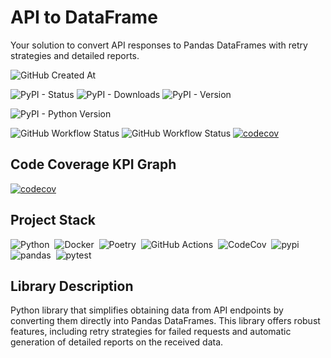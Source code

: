 # API to DataFrame
Your solution to convert API responses to Pandas DataFrames with retry strategies and detailed reports.

![GitHub Created At](https://img.shields.io/github/created-at/IvanildoBarauna/api-to-dataframe)

![PyPI - Status](https://img.shields.io/pypi/status/api-to-dataframe)
![PyPI - Downloads](https://img.shields.io/pypi/dm/api-to-dataframe)
![PyPI - Version](https://img.shields.io/pypi/v/api-to-dataframe)

![PyPI - Python Version](https://img.shields.io/pypi/pyversions/api-to-dataframe)


![GitHub Workflow Status](https://github.com/IvanildoBarauna/api-to-dataframe/actions/workflows/CI.yaml/badge.svg)
![GitHub Workflow Status](https://github.com/IvanildoBarauna/api-to-dataframe/actions/workflows/CD.yaml/badge.svg)
[![codecov](https://codecov.io/gh/IvanildoBarauna/api-to-dataframe/graph/badge.svg?token=r1APEyHiCu)](https://codecov.io/gh/IvanildoBarauna/api-to-dataframe)

## Code Coverage KPI Graph

[![codecov](https://codecov.io/gh/IvanildoBarauna/api-to-dataframe/graphs/sunburst.svg?token=r1APEyHiCu)](https://codecov.io/gh/IvanildoBarauna/api-to-dataframe)

## Project Stack

![Python](https://img.shields.io/badge/-Python-05122A?style=flat&logo=python)&nbsp;
![Docker](https://img.shields.io/badge/-Docker-05122A?style=flat&logo=docker)&nbsp;
![Poetry](https://img.shields.io/badge/-Poetry-05122A?style=flat&logo=poetry)&nbsp;
![GitHub Actions](https://img.shields.io/badge/-GitHub_Actions-05122A?style=flat&logo=githubactions)&nbsp; 
![CodeCov](https://img.shields.io/badge/-CodeCov-05122A?style=flat&logo=codecov)&nbsp;
![pypi](https://img.shields.io/badge/-pypi-05122A?style=flat&logo=pypi)&nbsp;
![pandas](https://img.shields.io/badge/-pandas-05122A?style=flat&logo=pandas)&nbsp;
![pytest](https://img.shields.io/badge/-pytest-05122A?style=flat&logo=pytest)&nbsp;


## Library Description

Python library that simplifies obtaining data from API endpoints by converting them directly into Pandas DataFrames. This library offers robust features, including retry strategies for failed requests and automatic generation of detailed reports on the received data.